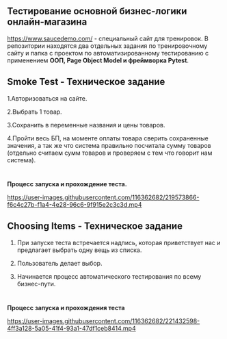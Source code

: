 ## Тестирование основной бизнес-логики онлайн-магазина

https://www.saucedemo.com/ - специальный сайт для тренировок. В репозитории находятся два отдельных задания по тренировочному сайту и папка с проектом по автоматизированному тестированию с применением **ООП, Page Object Model и фреймворка Pytest**.

## Smoke Test - Техническое задание

1.Авторизоваться на сайте.

2.Выбрать 1 товар.

3.Сохранить в переменные названия и цены товаров.

4.Пройти весь БП, на моменте оплаты товара сверить сохраненные значения, а так же что система правильно посчитала сумму товаров (отдельно считаем сумм товаров и проверяем с тем что говорит нам система).

#
**Процесс запуска и прохождение теста.**

https://user-images.githubusercontent.com/116362682/219573866-f6c4c27b-f1a4-4e28-96c6-9f915e2c3c3d.mp4


## Choosing Items - Техническое задание 

1. При запуске теста встречается надпись, которая приветствует нас и предлагает выбрать одну вещь из списка. 

2. Пользователь делает выбор.

3. Начинается процесс автоматического тестирования по всему бизнес-пути.

#
**Процесс запуска и прохождения теста**

https://user-images.githubusercontent.com/116362682/221432598-4ff3a128-5a05-41f4-93a1-47df1ceb8414.mp4




